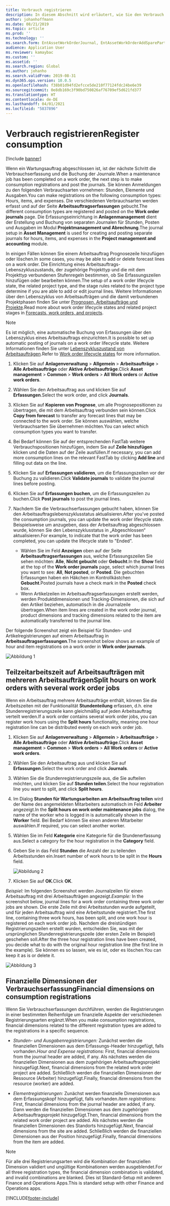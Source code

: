 ```yaml
---
title: Verbrauch registrieren
description: In diesem Abschnitt wird erläutert, wie Sie den Verbrauch im Anlagenmanagement erfassen.
author: johanhoffmann
ms.date: 08/21/2019
ms.topic: article
ms.prod: ''
ms.technology: ''
ms.search.form: EntAssetWorkOrderJournal, EntAssetWorkOrderAddSparePart
audience: Application User
ms.reviewer: kamaybac
ms.custom: ''
ms.assetid: ''
ms.search.region: Global
ms.author: johanho
ms.search.validFrom: 2019-08-31
ms.dyn365.ops.version: 10.0.5
ms.openlocfilehash: f38b01d94fd2efcce5de210f77124fdc24be6e39
ms.sourcegitcommit: 0e8db169c3f90bd750826af76709ef5d621fd377
ms.translationtype: HT
ms.contentlocale: de-DE
ms.lasthandoff: 04/01/2021
ms.locfileid: "5837896"
---
```

# <a name="register-consumption"></a><span data-ttu-id="1da37-103">Verbrauch registrieren</span><span class="sxs-lookup"><span data-stu-id="1da37-103">Register consumption</span></span>

[!include [banner](../../includes/banner.md)]

 

<span data-ttu-id="1da37-104">Wenn ein Wartungsauftrag abgeschlossen ist, ist der nächste Schritt die Verbrauchserfassung und die Buchung der Journale.</span><span class="sxs-lookup"><span data-stu-id="1da37-104">When a maintenance job has been completed on a work order, the next step is to make consumption registrations and post the journals.</span></span> <span data-ttu-id="1da37-105">Sie können Anmeldungen zu den folgenden Verbrauchsarten vornehmen: Stunden, Elemente und Ausgaben.</span><span class="sxs-lookup"><span data-stu-id="1da37-105">You can make registrations on the following consumption types: Hours, items, and expenses.</span></span> <span data-ttu-id="1da37-106">Die verschiedenen Verbrauchsarten werden erfasst und auf der Seite **Arbeitsauftragserfassungen** gebucht.</span><span class="sxs-lookup"><span data-stu-id="1da37-106">The different consumption types are registered and posted on the **Work order journals** page.</span></span> <span data-ttu-id="1da37-107">Die Erfassungseinrichtung in **Anlagenmanagement** dient der Erstellung und Buchung von separaten Journalen für Stunden, Posten und Ausgaben im Modul **Projektmanagement und Abrechnung**.</span><span class="sxs-lookup"><span data-stu-id="1da37-107">The journal setup in **Asset Management** is used for creating and posting separate journals for hours, items, and expenses in the **Project management and accounting** module.</span></span>

<span data-ttu-id="1da37-108">In einigen Fällen können Sie einem Arbeitsauftrag Prognosezeile hinzufügen oder löschen.</span><span class="sxs-lookup"><span data-stu-id="1da37-108">In some cases, you may be able to add or delete forecast lines on a work order.</span></span> <span data-ttu-id="1da37-109">Die Einrichtung eines Arbeitsauftrags-Lebenszykluszustands, der zugehörige Projekttyp und die mit dem Projekttyp verbundenen Stufenregeln bestimmen, ob Sie Erfassungszeilen hinzufügen oder bearbeiten können.</span><span class="sxs-lookup"><span data-stu-id="1da37-109">The setup of a work order lifecycle state, the related project type, and the stage rules related to the project type determine if you are able to add or edit journal lines.</span></span> <span data-ttu-id="1da37-110">Weitere Informationen über den Lebenszyklus von Arbeitsaufträgen und die damit verbundenen Projektphasen finden Sie unter [Prognosen, Arbeitsaufträge und Projekte](../integration-to-project-management-and-accounting/forecasts-work-orders-and-projects.md).</span><span class="sxs-lookup"><span data-stu-id="1da37-110">Read more about work order lifecycle states and related project stages in [Forecasts, work orders, and projects](../integration-to-project-management-and-accounting/forecasts-work-orders-and-projects.md).</span></span>

>[!NOTE]
><span data-ttu-id="1da37-111">Es ist möglich, eine automatische Buchung von Erfassungen über den Lebenszyklus eines Arbeitsauftrags einzurichten.</span><span class="sxs-lookup"><span data-stu-id="1da37-111">It is possible to set up automatic posting of journals on a work order lifecycle state.</span></span> <span data-ttu-id="1da37-112">Weitere Informationen finden Sie unter [Lebenszykluszustand von Arbeitsaufträgen](../setup-for-work-orders/work-order-lifecycle-states.md).</span><span class="sxs-lookup"><span data-stu-id="1da37-112">Refer to [Work order lifecycle states](../setup-for-work-orders/work-order-lifecycle-states.md) for more information.</span></span>

1. <span data-ttu-id="1da37-113">Klicken Sie auf **Anlagenverwaltung** > **Allgemein** > **Arbeitsaufträge** > **Alle Arbeitsaufträge** oder **Aktive Arbeitsaufträge**.</span><span class="sxs-lookup"><span data-stu-id="1da37-113">Click **Asset management** > **Common** > **Work orders** > **All Work orders** or **Active work orders**.</span></span>

2. <span data-ttu-id="1da37-114">Wählen Sie den Arbeitsauftrag aus und klicken Sie auf **Erfassungen**.</span><span class="sxs-lookup"><span data-stu-id="1da37-114">Select the work order, and click **Journals**.</span></span>

3. <span data-ttu-id="1da37-115">Klicken Sie auf **Kopieren von Prognose**, um alle Prognosepositionen zu übertragen, die mit dem Arbeitsauftrag verbunden sein können.</span><span class="sxs-lookup"><span data-stu-id="1da37-115">Click **Copy from forecast** to transfer any forecast lines that may be connected to the work order.</span></span> <span data-ttu-id="1da37-116">Sie können auswählen, welche Verbrauchsarten Sie übernehmen möchten.</span><span class="sxs-lookup"><span data-stu-id="1da37-116">You can select which consumption types you want to transfer.</span></span>

4. <span data-ttu-id="1da37-117">Bei Bedarf können Sie auf der entsprechenden FastTab weitere Verbrauchspositionen hinzufügen, indem Sie auf **Zeile hinzufügen** klicken und die Daten auf der Zeile ausfüllen.</span><span class="sxs-lookup"><span data-stu-id="1da37-117">If necessary, you can add more consumption lines on the relevant FastTab by clicking **Add line** and filling out data on the line.</span></span>

5. <span data-ttu-id="1da37-118">Klicken Sie auf **Erfassungen validieren**, um die Erfassungszeilen vor der Buchung zu validieren.</span><span class="sxs-lookup"><span data-stu-id="1da37-118">Click **Validate journals** to validate the journal lines before posting.</span></span>

6. <span data-ttu-id="1da37-119">Klicken Sie auf **Erfassungen buchen**, um die Erfassungszeilen zu buchen.</span><span class="sxs-lookup"><span data-stu-id="1da37-119">Click **Post journals** to post the journal lines.</span></span>

7. <span data-ttu-id="1da37-120">Nachdem Sie die Verbrauchserfassungen gebucht haben, können Sie den Arbeitsauftragslebenszyklusstatus aktualisieren.</span><span class="sxs-lookup"><span data-stu-id="1da37-120">After you've posted the consumption journals, you can update the work order lifecycle state.</span></span> <span data-ttu-id="1da37-121">Beispielsweise um anzugeben, dass der Arbeitsauftrag abgeschlossen wurde, können Sie den Lebenszyklusstatus in „Abgeschlossen“ aktualisieren.</span><span class="sxs-lookup"><span data-stu-id="1da37-121">For example, to indicate that the work order has been completed, you can update the lifecycle state to "Ended".</span></span>

    - <span data-ttu-id="1da37-122">Wählen Sie im Feld **Anzeigen** oben auf der Seite **Arbeitsauftragserfassungen** aus, welche Erfassungszeilen Sie sehen möchten: **Alle**, **Nicht gebucht** oder **Gebucht**.</span><span class="sxs-lookup"><span data-stu-id="1da37-122">In the **Show** field at the top of the **Work order journals** page, select which journal lines you want to see: **All**, **Not posted**, or **Posted**.</span></span> <span data-ttu-id="1da37-123">Die gebuchten Erfassungen haben ein Häkchen im Kontrollkästchen **Gebucht**.</span><span class="sxs-lookup"><span data-stu-id="1da37-123">Posted journals have a check mark in the **Posted** check box.</span></span>  
    - <span data-ttu-id="1da37-124">Wenn Artikelzeilen im Arbeitsauftragserfassungen erstellt werden, werden Produktdimensionen und Tracking-Dimensionen, die sich auf den Artikel beziehen, automatisch in die Journalzeile übertragen.</span><span class="sxs-lookup"><span data-stu-id="1da37-124">When item lines are created in the work order journal, product dimensions and tracking dimensions related to the item are automatically transferred to the journal line.</span></span>  

<span data-ttu-id="1da37-125">Der folgende Screenshot zeigt ein Beispiel für Stunden- und Artikelregistrierungen auf einem Arbeitsauftrag in **Arbeitsauftragserfassungen**.</span><span class="sxs-lookup"><span data-stu-id="1da37-125">The screenshot below shows an example of hour and item registrations on a work order in **Work order journals**.</span></span>

![Abbildung 1](media/01-consumption.png)


## <a name="split-hours-on-work-orders-with-several-work-order-jobs"></a><span data-ttu-id="1da37-127">Teilzeitarbeitszeit auf Arbeitsaufträgen mit mehreren Arbeitsaufträgen</span><span class="sxs-lookup"><span data-stu-id="1da37-127">Split hours on work orders with several work order jobs</span></span>

<span data-ttu-id="1da37-128">Wenn ein Arbeitsauftrag mehrere Arbeitsaufträge enthält, können Sie die Arbeitszeiten mit der Funktionalität **Stundenteilung** erfassen, d.h. eine Stundenregistrierungszeile kann gleichmäßig auf jeden Arbeitsauftrag verteilt werden.</span><span class="sxs-lookup"><span data-stu-id="1da37-128">If a work order contains several work order jobs, you can register work hours using the **Split hours** functionality, meaning one hour registration line can be distributed evenly on each work order job.</span></span>

1. <span data-ttu-id="1da37-129">Klicken Sie auf **Anlagenverwaltung** > **Allgemein** > **Arbeitsaufträge** > **Alle Arbeitsaufträge** oder **Aktive Arbeitsaufträge**.</span><span class="sxs-lookup"><span data-stu-id="1da37-129">Click **Asset management** > **Common** > **Work orders** > **All Work orders** or **Active work orders**.</span></span>

2. <span data-ttu-id="1da37-130">Wählen Sie den Arbeitsauftrag aus und klicken Sie auf **Erfassungen**.</span><span class="sxs-lookup"><span data-stu-id="1da37-130">Select the work order and click **Journals**.</span></span>

3. <span data-ttu-id="1da37-131">Wählen Sie die Stundenregistrierungszeile aus, die Sie aufteilen möchten, und klicken Sie auf **Stunden teilen**.</span><span class="sxs-lookup"><span data-stu-id="1da37-131">Select the hour registration line you want to split, and click **Split hours**.</span></span>

4. <span data-ttu-id="1da37-132">Im Dialog **Stunden für Wartungsarbeiten am Arbeitsauftrag teilen** wird der Name des angemeldeten Mitarbeiters automatisch im Feld **Arbeiter** angezeigt.</span><span class="sxs-lookup"><span data-stu-id="1da37-132">In the **Split hours on work order maintenance jobs** dialog, the name of the worker who is logged in is automatically shown in the **Worker** field.</span></span> <span data-ttu-id="1da37-133">Bei Bedarf können Sie einen anderen Mitarbeiter auswählen.</span><span class="sxs-lookup"><span data-stu-id="1da37-133">If required, you can select another worker.</span></span>

5. <span data-ttu-id="1da37-134">Wählen Sie im Feld **Kategorie** eine Kategorie für die Stundenerfassung aus.</span><span class="sxs-lookup"><span data-stu-id="1da37-134">Select a category for the hour registration in the **Category** field.</span></span>

6. <span data-ttu-id="1da37-135">Geben Sie in das Feld **Stunden** die Anzahl der zu teilenden Arbeitsstunden ein.</span><span class="sxs-lookup"><span data-stu-id="1da37-135">Insert number of work hours to be split in the **Hours** field.</span></span>

    ![Abbildung 2](media/02-consumption.png)

7. <span data-ttu-id="1da37-137">Klicken Sie auf **OK**.</span><span class="sxs-lookup"><span data-stu-id="1da37-137">Click **OK**.</span></span>

<span data-ttu-id="1da37-138">*Beispiel:* Im folgenden Screenshot werden Journalzeilen für einen Arbeitsauftrag mit drei Arbeitsaufträgen angezeigt.</span><span class="sxs-lookup"><span data-stu-id="1da37-138">*Example:* In the screenshot below, journal lines for a work order containing three work order jobs are shown.</span></span> <span data-ttu-id="1da37-139">Die erste Zeile mit drei Arbeitsstunden wurde aufgeteilt, und für jeden Arbeitsauftrag wird eine Arbeitsstunde registriert.</span><span class="sxs-lookup"><span data-stu-id="1da37-139">The first line, containing three work hours, has been split, and one work hour is registered on each work order job.</span></span> <span data-ttu-id="1da37-140">Nachdem die dreistündigen Registrierungszeilen erstellt wurden, entscheiden Sie, was mit der ursprünglichen Stundenregistrierungszeile (der ersten Zeile im Beispiel) geschehen soll.</span><span class="sxs-lookup"><span data-stu-id="1da37-140">After the three hour registration lines have been created, you decide what to do with the original hour registration line (the first line in the example).</span></span> <span data-ttu-id="1da37-141">Sie können es so lassen, wie es ist, oder es löschen.</span><span class="sxs-lookup"><span data-stu-id="1da37-141">You can keep it as is or delete it.</span></span> 

![Abbildung 3](media/03-consumption.png)

## <a name="financial-dimensions-on-consumption-registrations"></a><span data-ttu-id="1da37-143">Finanzielle Dimensionen der Verbrauchserfassung</span><span class="sxs-lookup"><span data-stu-id="1da37-143">Financial dimensions on consumption registrations</span></span>

<span data-ttu-id="1da37-144">Wenn Sie Verbrauchserfassungen durchführen, werden die Registrierungen in einer bestimmten Reihenfolge um finanzielle Aspekte der verschiedenen Registrierungsarten ergänzt.</span><span class="sxs-lookup"><span data-stu-id="1da37-144">When you make consumption registrations, financial dimensions related to the different registration types are added to the registrations in a specific sequence.</span></span> 

- <span data-ttu-id="1da37-145">*Stunden- und Ausgabenregistrierungen:* Zunächst werden die finanziellen Dimensionen aus dem Erfassungs-Header hinzugefügt, falls vorhanden.</span><span class="sxs-lookup"><span data-stu-id="1da37-145">*Hour and Expense registrations:* First, financial dimensions from the journal header are added, if any.</span></span> <span data-ttu-id="1da37-146">Als nächstes werden die finanziellen Dimensionen aus dem zugehörigen Arbeitsauftragsprojekt hinzugefügt.</span><span class="sxs-lookup"><span data-stu-id="1da37-146">Next, financial dimensions from the related work order project are added.</span></span> <span data-ttu-id="1da37-147">Schließlich werden die finanziellen Dimensionen der Ressource (Arbeiter) hinzugefügt.</span><span class="sxs-lookup"><span data-stu-id="1da37-147">Finally, financial dimensions from the resource (worker) are added.</span></span>

- <span data-ttu-id="1da37-148">*Elementregistrierungen:* Zunächst werden finanzielle Dimensionen aus dem Erfassungskopf hinzugefügt, falls vorhanden.</span><span class="sxs-lookup"><span data-stu-id="1da37-148">*Item registrations:* First, financial dimensions from the journal header are added, if any.</span></span> <span data-ttu-id="1da37-149">Dann werden die finanziellen Dimensionen aus dem zugehörigen Arbeitsauftragsprojekt hinzugefügt.</span><span class="sxs-lookup"><span data-stu-id="1da37-149">Then, financial dimensions from the related work order project are added.</span></span> <span data-ttu-id="1da37-150">Als nächstes werden die finanziellen Dimensionen des Standorts hinzugefügt.</span><span class="sxs-lookup"><span data-stu-id="1da37-150">Next, financial dimensions from the site are added.</span></span> <span data-ttu-id="1da37-151">Schließlich werden die finanziellen Dimensionen aus der Position hinzugefügt.</span><span class="sxs-lookup"><span data-stu-id="1da37-151">Finally, financial dimensions from the item are added.</span></span>

>[!NOTE]
><span data-ttu-id="1da37-152">Für alle drei Registrierungsarten wird die Kombination der finanziellen Dimension validiert und ungültige Kombinationen werden ausgeblendet.</span><span class="sxs-lookup"><span data-stu-id="1da37-152">For all three registration types, the financial dimension combination is validated, and invalid combinations are blanked.</span></span> <span data-ttu-id="1da37-153">Dies ist Standard-Setup mit anderen Finance and Operations Apps.</span><span class="sxs-lookup"><span data-stu-id="1da37-153">This is standard setup with other Finance and Operations apps.</span></span>



[!INCLUDE[footer-include](../../../includes/footer-banner.md)]